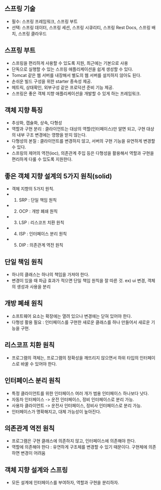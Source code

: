 ## 스프링 기술
- 필수: 스프링 프레임워크, 스프링 부트
- 선택: 스프링 데이터, 스프링 세션, 스프링 시큐리티, 스프링 Rest Docs, 스프링 배치, 스프링 클라우드

## 스프링 부트
- 스프링을 편리하게 사용할 수 있도록 지원, 최근에는 기본으로 사용
- 단독으로 실행할 수 있는 스프링 애플리케이션을 쉽게 생성할 수 있다.
- Tomcat 같은 웹 서버를 내장해서 별도의 웹 서버를 설치하지 않아도 된다.
- 손쉬운 빌드 구성을 위한 starter 종속성 제공.
- 메트릭, 상태확인, 외부구성 같은 프로덕션 준비 기능 제공.
- 스프링은 좋은 객체 지향 애플리케이션을 개발할 수 있게 하는 프레임워크.

## 객체 지향 특징
- 추상화, 캡슐화, 상속, 다형성
- 역할과 구현 분리 : 클라이언트는 대상의 역할(인터페이스)만 알면 되고, 구현 대상의
내부 구조 변경에는 영향을 받지 않는다.
- 다형성의 본질 : 클라이언트를 변경하지 않고, 서버의 구현 기능을 유연하게 변경할 수 있다.
- 스프링의 제어의 역전(ioc), 의존관계 주입 등은 다형성을 활용해서 역할과 구현을 편리하게 다룰 수 있도록 지원한다.

## 좋은 객체 지향 설계의 5가지 원칙(solid)
- 객체 지향의 5가지 원칙.
- 1. SRP : 단일 책임 원칙
- 2. OCP : 개방 폐쇄 원칙
- 3. LSP : 리스코프 치환 원칙
- 4. ISP : 인터페이스 분리 원칙
- 5. DIP : 의존관계 역전 원칙

## 단일 책임 원칙
- 하나의 클래스는 하나의 책임을 가져야 한다.
- 변경이 있을 때 파급 효과가 적으면 단일 책임 원칙을 잘 따른 것. ex) ui 변경, 객체의 생성과 사용을 분리

## 개방 폐쇄 원칙
- 소프트웨어 요소는 확장에는 열려 있으나 변경에는 닫혀 있어야 한다.
- 다형성 활용 필요 : 인터페이스를 구현한 새로운 클래스를 하나 만들어서 새로운 기능을 구현.

## 리스코프 치환 원칙
- 프로그램의 객체는, 프로그램의 정확성을 깨뜨리지 않으면서 하위 타입의 인터페이스로 바꿀 수 있어야 한다.

## 인터페이스 분리 원칙
- 특정 클라이언트를 위한 인터페이스 여러 개가 범용 인터페이스 하나보다 낫다.
- 자동차 인터페이스 -> 운전 인터페이스, 정비 인터페이스로 분리 가능.
- 사용자 클라이언트 -> 운전사 인터페이스, 정비사 인터페이스로 분리 가능.
- 인터페이스가 명확해지고, 대체 가능성이 높아진다.

## 의존관계 역전 원칙
- 프로그램은 구현 클래스에 의존하지 않고, 인터페이스에 의존해야 한다.
- 역할에 의존해야 한다 : 유연하게 구조체를 변경할 수 있기 때문이다. 구현체에 의존하면 변경이 어려움

## 객체 지향 설계와 스프링
- 모든 설계에 인터페이스를 부여하자, 역할과 구현을 분리하자.

